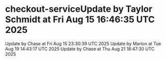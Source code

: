 # checkout-serviceUpdate by Taylor Schmidt at Fri Aug 15 16:46:35 UTC 2025
Update by Chase at Fri Aug 15 23:30:39 UTC 2025
Update by Marion at Tue Aug 19 14:43:17 UTC 2025
Update by Chase at Thu Aug 21 18:47:30 UTC 2025
